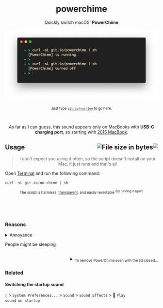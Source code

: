 <h1 align="center">
	powerchime
</h1>
<p align="center">
  Quickly switch macOS' <b>PowerChime</b>
</p>

![Preview](misc/preview.png)

<p align="center">
	<sub>Just type <a href="https://git.io/nochime"><code>git.io/nochime</code></a> to go here.</sub>
</p>

<br />

<p align="center">
	As far as I can guess, this sound appears only on MacBooks with <b><a href="//wikipedia.org/wiki/USB-C">USB-C</a> charging port</b>, so starting with <a href="//wikipedia.org/wiki/MacBook_(2015–2019)">2015 MacBook</a>.
<p>

<h2>
	Usage
  <a href="https://github.com/artginzburg/powerchime/releases"><img align="right" src="https://img.shields.io/github/downloads/artginzburg/powerchime/total?label=downloads" /></a>
	<img align="right" alt="File size in bytes" src="https://img.shields.io/github/size/artginzburg/powerchime/powerchime.sh">
</h2>

<blockquote align="center">
	<p align="center">
		I don't expect you using it often, so the script doesn't install on your Mac, it just runs and that's all
	</p>
</blockquote>

Open [Terminal](//wikipedia.org/wiki/Terminal_(macOS) "(Terminal.app) is the terminal emulator included in the macOS operating system by Apple. Terminal originated in NeXTSTEP and OPENSTEP, the predecessor operating systems of macOS.") and run the following command: 

```powershell
curl -sL git.io/no-chime | sh
```

<sub align="center">
	
The script is harmless, [transparent](/powerchime.sh "free, open-source, and secure"), and easily revertable <sup>(by running it again)</sup>
	
</sub>

<br><br><br>

### Reasons
<details>
  <summary>Annoyance</summary>
  <br>

  The sound of a charging cable being connected might be unnecessary and even annoying, because you already see the battery status right in your [Menu Bar](//support.apple.com/en-gb/guide/mac-help/aside/glos33eb8abd/11.0/mac/11.0 "The menu bar runs along the top of the screen on your Mac. The left side of the menu bar contains the Apple menu  and app menus. The right side of the menu bar can contain status menus, such as Wi-Fi, Spotlight  and Siri  — you can customise which items are shown using Dock & Menu Bar preferences. Control Centre  and Notification Centre (click the date and time) are always available in the menu bar.").
  
  <br><br>
  > The weird thing is that macOS lets you easily switch, for example, [the startup sound](#switching-the-startup-sound), but not PowerChime.
</details>

People might be sleeping

<br>

<details align="right">
  <summary><sub>To remove PowerChime even with the lid closed...</sub></summary>
<blockquote>
  <br>
  <p>Starting from Big Sur, the loudness of PowerChime depends on your system's volume. If it's muted — the charging sound won't play. Even with the lid closed.</p>
  <p>For Catalina and prior, the charging sound volume has a fixed value — consider reading <a href="https://www.makeuseof.com/tag/make-mac-play-sound-plug-charger/#how-to-change-the-macbook-charging-sound">this article</a> on how to change the charging sound.</p>
</blockquote>
</details>

### Related

#### Switching the startup sound

<code></code> > <code>System Preferences...</code> > <code>Sound</code> > <code>Sound Effects</code> > :black_square_button: <code>Play sound on startup</code>
